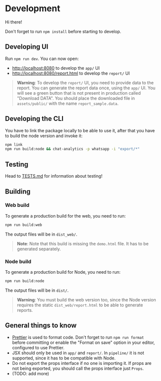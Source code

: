 # Development

Hi there!

Don't forget to run `npm install` before starting to develop.

## Developing UI

Run `npm run dev`. You can now open:

* [http://localhost:8080](http://localhost:8080) to develop the `app/` UI
* [http://localhost:8080/report.html](http://localhost:8080/report.html) to develop the `report/` UI

> **Warning**:
> To develop the `report/` UI, you need to provide data to the report. You can generate the report data once, using the `app/` UI. You will see a green button that is not present in production called "Download DATA". You should place the downloaded file in `assets/public/` with the name `report_sample.data`.

## Developing the CLI

You have to link the package locally to be able to use it, after that you have to build the node version and invoke it:

```sh
npm link
npm run build:node && chat-analytics -p whatsapp -i "export/*"
```

## Testing

Head to [TESTS.md](./TESTS.md) for information about testing!

## Building

### Web build

To generate a production build for the web, you need to run:

```sh
npm run build:web
```

The output files will be in `dist_web/`.

> **Note**:
> Note that this build is missing the `demo.html` file. It has to be generated separately.

### Node build

To generate a production build for Node, you need to run:

```sh
npm run build:node
```

The output files will be in `dist/`.

> **Warning**:
> You must build the web version too, since the Node version requires the static `dist_web/report.html` to be able to generate reports.

## General things to know

* [Prettier](https://prettier.io) is used to format code. Don't forget to run `npm run format` before committing or enable the "Format on save" option in your editor, configured to use Prettier.
* JSX should only be used in `app/` and `report/`. In `pipeline/` it is not supported, since it has to be compatible with Node.
* Do not export the props interface if no one is importing it. If props are not being exported, you should call the props interface just `Props`.
* (TODO: add more)

